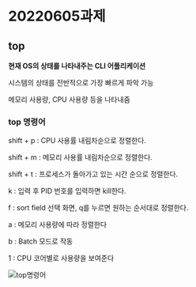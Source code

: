 # 20220605과제 

## top 

**현재 OS의 상태를 나타내주는 CLI 어플리케이션**

시스템의 상태를 전반적으로 가장 빠르게 파악 가능

메모리 사용량, CPU 사용량 등을 나타내줌

### top 명령어

shift + p : CPU 사용률 내림차순으로 정렬한다.

shift + m : 메모리 사용률 내림차순으로 정렬한다.

shift + t : 프로세스가 돌아가고 있는 시간 순으로 정렬한다.

k : 입력 후 PID 번호를 입력하면 kill한다.

f : sort field 선택 화면, q를 누르면 원하는 순서대로 정렬한다.

a : 메모리 사용량에 따라 정렬한다

b : Batch 모드로 작동

1 : CPU 코어별로 사용량을 보여준다

![top명령어](https://user-images.githubusercontent.com/106607389/171990130-fd8d4f32-7b8d-4431-832b-872f2e796964.PNG)

## 
